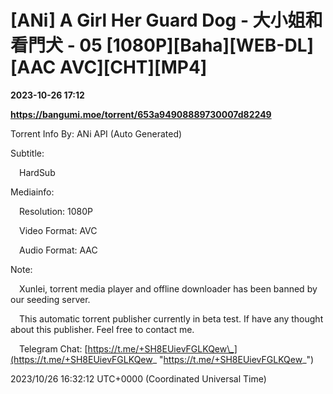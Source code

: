 # [ANi] A Girl Her Guard Dog - 大小姐和看門犬 - 05 [1080P][Baha][WEB-DL][AAC AVC][CHT][MP4]

**2023-10-26 17:12**

**https://bangumi.moe/torrent/653a94908889730007d82249**

Torrent Info By: ANi API (Auto Generated)

Subtitle:

 HardSub

Mediainfo:

 Resolution: 1080P

 Video Format: AVC

 Audio Format: AAC

  

Note:

 Xunlei, torrent media player and offline downloader has been banned by our seeding server.

 This automatic torrent publisher currently in beta test. If have any thought about this publisher. Feel free to contact me.

 Telegram Chat: [https://t.me/+SH8EUievFGLKQew\_](https://t.me/+SH8EUievFGLKQew_ "https://t.me/+SH8EUievFGLKQew_")

2023/10/26 16:32:12 UTC+0000 (Coordinated Universal Time)